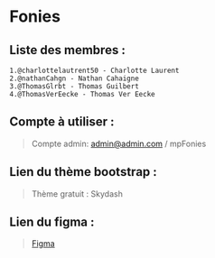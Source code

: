 # Fonies
## Liste des membres :

    1.@charlottelautrent50 - Charlotte Laurent
    2.@nathanCahgn - Nathan Cahaigne
    3.@ThomasGlrbt - Thomas Guilbert
    4.@ThomasVerEecke - Thomas Ver Eecke
    
## Compte à utiliser :
>Compte admin: admin@admin.com / mpFonies
## Lien du thème bootstrap :

>Thème gratuit : Skydash

## Lien du figma :

>[Figma](https://www.figma.com/file/vWEqYlQReo36dTzo9c9I9B/Fonies?node-id=0%3A1&t=KS126AriK4vB7asi-1)
